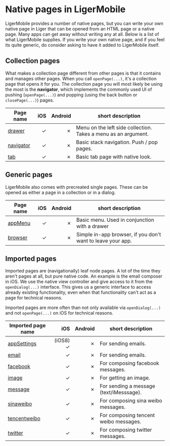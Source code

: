 # Native pages in LigerMobile

LigerMobile provides a number of native pages, but you can write your own native page in Liger that can be opened from an HTML page or a native page. Many apps can get away without writing any at all. Below is a list of what LigerMobile supplies. If you write your own native page, and if you feel its quite generic, do consider asking to have it added to LigerMobile itself.

## Collection pages

What makes a collection page different from other pages is that it contains and manages other pages. When you call ```openPage(...)```, it's a collection page that opens it for you. The collection page you will most likely be using the most is the **navigator**, which implements the commonly used UI of pushing (```openPage(...)```) and popping (using the back button or ```closePage(...)```) pages.

| Page name                       | iOS | Android | short description                                                |
| ------------------------------- | --: | ------: | ---------------------------------------------------------------- |
| [drawer](pages/drawer.md)       | ✓   | ✗       | Menu on the left side collection. Takes a menu as an argument.   |
| [navigator](pages/navigator.md) | ✓   | ✗       | Basic stack navigation. Push / pop pages.                        |
| [tab](pages/tab.md)             | ✓   | ✗       | Basic tab page with native look.                                 |

## Generic pages

LigerMobile also comes with precreated single pages. These can be opened as either a page in a collection or in a dialog.


| Page name                      | iOS | Android | short description                                           |
| ------------------------------ | --: | ------: | ------------------------------------------------------------|
| [appMenu](pages/appMenu.md)    | ✓   | ✗       | Basic menu. Used in conjunction with a drawer               |
| [browser](pages/browser.md)    | ✓   | ✗       | Simple in-app browser, if you don't want to leave your app. |

## Imported pages

Imported pages are (navigationally) leaf node pages. A lot of the time they aren't pages at all, but pure native code. An example is the email composer in iOS. We use the native view controller and give access to it from the ```openDialog(...)``` interface. This gives us a generic interface to access already existing functionality, even when that functionality can't act as a page for technical reasons.

Imported pages are more often than not only available via ```openDialog(...)``` and not ```openPage(...)``` on iOS for technical reasons.

| Imported page name                            | iOS      | Android | short description                         |
| --------------------------------------------- | -------: | ------: | ----------------------------------------- |
| [appSettings](importedPages.md#appSettings)   | (iOS8) ✓ | ✗       | For sending emails.                       |
| [email](importedPages.md#email)               | ✓        | ✗       | For sending emails.                       |
| [facebook](importedPages.md#facebook)         | ✓        | ✗       | For composing facebook messages.          |
| [image](importedPages.md#image)               | ✓        | ✗       | For getting an image.                     |
| [message](importedPages.md#message)           | ✓        | ✗       | For sending a message (text/iMesssage).   |
| [sinaweibo](importedPages.md#sinaweibo)       | ✓        | ✗       | For composing sina weibo messages.        |
| [tencentweibo](importedPages.md#tencentweibo) | ✓        | ✗       | For composing tencent weibo messages.     |
| [twitter](importedPages.md#twitter)           | ✓        | ✗       | For composing twitter messages.           |
